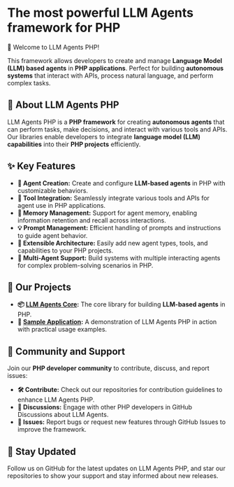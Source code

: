 # The most powerful LLM Agents framework for PHP

👋 Welcome to LLM Agents PHP!

This framework allows developers to create and manage **Language Model (LLM) based agents** in **PHP applications**. Perfect for building **autonomous systems** that interact with APIs, process natural language, and perform complex tasks.

## 📖 About LLM Agents PHP

LLM Agents PHP is a **PHP framework** for creating **autonomous agents** that can perform tasks, make decisions, and interact with various tools and APIs. Our libraries enable developers to integrate **language model (LLM) capabilities** into their **PHP projects** efficiently.

## ✨ Key Features

- **🤖 Agent Creation:** Create and configure **LLM-based agents** in PHP with customizable behaviors.
- **🔧 Tool Integration:** Seamlessly integrate various tools and APIs for agent use in PHP applications.
- **🧠 Memory Management:** Support for agent memory, enabling information retention and recall across interactions.
- **💡 Prompt Management:** Efficient handling of prompts and instructions to guide agent behavior.
- **🔌 Extensible Architecture:** Easily add new agent types, tools, and capabilities to your PHP projects.
- **🤝 Multi-Agent Support:** Build systems with multiple interacting agents for complex problem-solving scenarios in PHP.

## 📂 Our Projects

- **📦 [LLM Agents Core](https://github.com/llm-agents-php/agents):** The core library for building **LLM-based agents** in PHP.
- **📝 [Sample Application](https://github.com/llm-agents-php/sample-app):** A demonstration of LLM Agents PHP in action with practical usage examples.

## 💬 Community and Support

Join our **PHP developer community** to contribute, discuss, and report issues:

- **🛠️ Contribute:** Check out our repositories for contribution guidelines to enhance LLM Agents PHP.
- **💬 Discussions:** Engage with other PHP developers in GitHub Discussions about LLM Agents.
- **🐛 Issues:** Report bugs or request new features through GitHub Issues to improve the framework.

## 🔔 Stay Updated

Follow us on GitHub for the latest updates on LLM Agents PHP, and star our repositories to show your support and stay informed about new releases.

